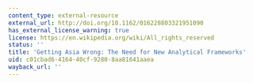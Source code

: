 ```yaml
---
content_type: external-resource
external_url: http://doi.org/10.1162/016228803321951090
has_external_license_warning: true
license: https://en.wikipedia.org/wiki/All_rights_reserved
status: ''
title: 'Getting Asia Wrong: The Need for New Analytical Frameworks'
uid: c01cbad6-4164-40cf-9280-8aa81641aaea
wayback_url: ''
---
```

